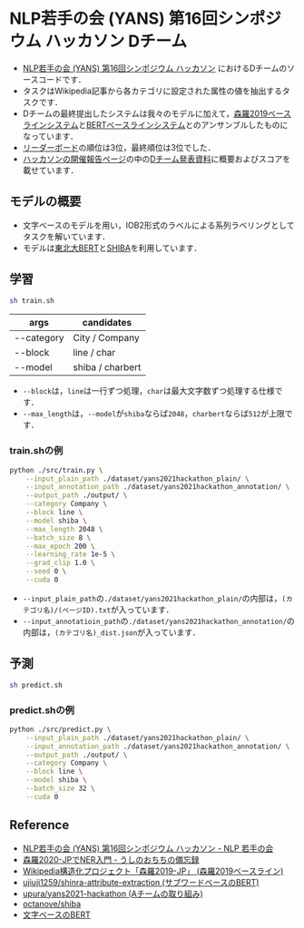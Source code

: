 # NLP若手の会 (YANS) 第16回シンポジウム ハッカソン Dチーム

- [NLP若手の会 (YANS) 第16回シンポジウム ハッカソン](https://yans.anlp.jp/entry/yans2021hackathon) におけるDチームのソースコードです．
- タスクはWikipedia記事から各カテゴリに設定された属性の値を抽出するタスクです．
- Dチームの最終提出したシステムは我々のモデルに加えて，[森羅2019ベースラインシステム](https://www.anlp.jp/proceedings/annual_meeting/2020/pdf_dir/F4-2.pdf)と[BERTベースラインシステム](https://github.com/ujiuji1259/shinra-attribute-extraction)とのアンサンブルしたものになっています．
- [リーダーボード](https://yans2021hackathon.pythonanywhere.com/)の順位は3位，最終順位は3位でした．
- [ハッカソンの開催報告ページ](https://yans.anlp.jp/entry/yans2021report)の中の[Dチーム発表資料](https://drive.google.com/file/d/1g1gVIcNhdj4YKTZsHQ4xLaxgY-M-xkeA/view)に概要およびスコアを載せています．

## モデルの概要

- 文字ベースのモデルを用い，IOB2形式のラベルによる系列ラベリングとしてタスクを解いています．
- モデルは[東北大BERT](https://huggingface.co/cl-tohoku/bert-base-japanese-char-whole-word-masking)と[SHIBA](https://github.com/octanove/shiba)を利用しています．

## 学習
```bash
sh train.sh
```

| args | candidates |
|---|---|
| --category | City / Company |
| --block | line / char |
| --model | shiba / charbert |

- `--block`は，`line`は一行ずつ処理，`char`は最大文字数ずつ処理する仕様です．
- `--max_length`は，`--model`が`shiba`ならば`2048`，`charbert`ならば`512`が上限です．

### train.shの例
```bash
python ./src/train.py \
    --input_plain_path ./dataset/yans2021hackathon_plain/ \
    --input_annotation_path ./dataset/yans2021hackathon_annotation/ \
    --output_path ./output/ \
    --category Company \
    --block line \
    --model shiba \
    --max_length 2048 \
    --batch_size 8 \
    --max_epoch 200 \
    --learning_rate 1e-5 \
    --grad_clip 1.0 \
    --seed 0 \
    --cuda 0
```

- `--input_plain_path`の`./dataset/yans2021hackathon_plain/`の内部は，`(カテゴリ名)/(ページID).txt`が入っています．
- `--input_annotatioin_path`の`./dataset/yans2021hackathon_annotation/`の内部は，`(カテゴリ名)_dist.json`が入っています．

## 予測
```bash
sh predict.sh
```

### predict.shの例
```bash
python ./src/predict.py \
    --input_plain_path ./dataset/yans2021hackathon_plain/ \
    --input_annotation_path ./dataset/yans2021hackathon_annotation/ \
    --output_path ./output/ \
    --category Company \
    --block line \
    --model shiba \
    --batch_size 32 \
    --cuda 0
```

## Reference
- [NLP若手の会 (YANS) 第16回シンポジウム ハッカソン - NLP 若手の会](https://yans.anlp.jp/entry/yans2021hackathon)
- [森羅2020-JPでNER入門 - うしのおちちの備忘録](https://kuroneko1259.hatenablog.com/entry/2021/08/12/163855)
- [Wikipedia構造化プロジェクト「森羅2019-JP」 (森羅2019ベースライン)](https://www.anlp.jp/proceedings/annual_meeting/2020/pdf_dir/F4-2.pdf)
- [ujiuji1259/shinra-attribute-extraction (サブワードベースのBERT)](https://github.com/ujiuji1259/shinra-attribute-extraction)
- [upura/yans2021-hackathon (Aチームの取り組み)](https://github.com/upura/yans2021-hackathon)
- [octanove/shiba](https://github.com/octanove/shiba)
- [文字ベースのBERT](https://huggingface.co/cl-tohoku/bert-base-japanese-char-whole-word-masking)
